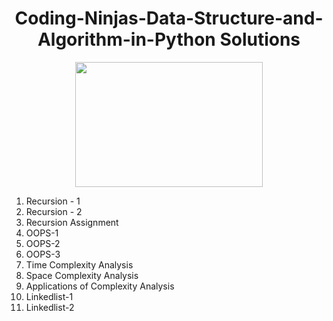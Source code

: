 
<h1 align="center"><b>Coding-Ninjas-Data-Structure-and-Algorithm-in-Python Solutions </b></h1>

<p align="center">
<img src="https://pa1.narvii.com/7033/f52fb7e1b69cea2a8120b4d2824196c956180015r1-538-302_hq.gif" width="300" height="200" />
</p>
<p1 text-align=center>
  <ol>
    <li> Recursion - 1 </li>
    <li> Recursion - 2 </li>
    <li> Recursion Assignment </li>
    <li> OOPS-1 </li>
    <li> OOPS-2 </li>
    <li> OOPS-3 </li>
    <li> Time Complexity Analysis </li>
    <li> Space Complexity Analysis </li>
    <li> Applications of Complexity Analysis </li>
    <li> Linkedlist-1 </li>
    <li> Linkedlist-2 </li>
  </ol>
</p1>
